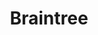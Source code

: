 ---
blog: https://www.braintreepayments.com/blog/
facebook: http://www.facebook.com/braintree
guide: https://www.braintreepayments.com/press
instagram: https://www.instagram.com/braintree/
logohandle: braintreepayments
sort: braintreepayments
title: Braintree
twitter: braintree
website: https://www.braintreepayments.com/
wikipedia: https://en.wikipedia.org/wiki/Braintree_(company)
---